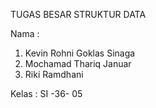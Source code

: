 TUGAS BESAR STRUKTUR DATA

Nama :

1. Kevin Rohni Goklas Sinaga
2. Mochamad Thariq Januar
3. Riki Ramdhani

Kelas :
SI -36- 05